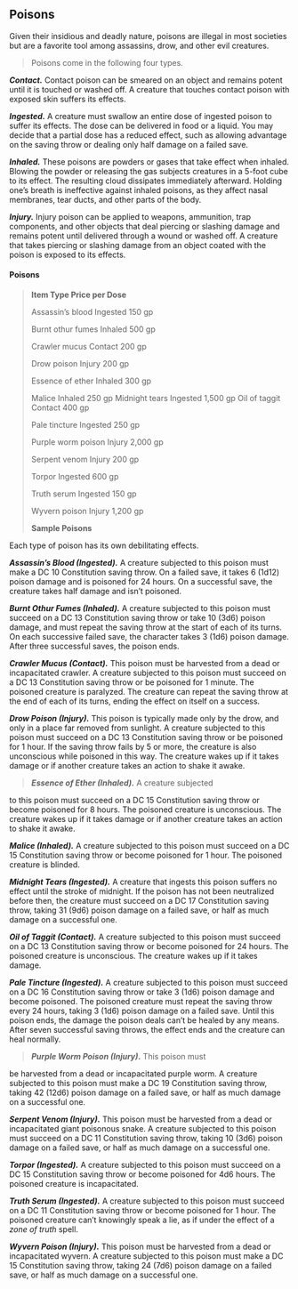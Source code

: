 Poisons
-------

Given their insidious and deadly nature, poisons are illegal in most
societies but are a favorite tool among assassins, drow, and other evil
creatures.

> Poisons come in the following four types.

***Contact.*** Contact poison can be smeared on an object and remains
potent until it is touched or washed off. A creature that touches
contact poison with exposed skin suffers its effects.

***Ingested.*** A creature must swallow an entire dose of ingested
poison to suffer its effects. The dose can be delivered in food or a
liquid. You may decide that a partial dose has a reduced effect, such as
allowing advantage on the saving throw or dealing only half damage on a
failed save.

***Inhaled.*** These poisons are powders or gases that take effect when
inhaled. Blowing the powder or releasing the gas subjects creatures in a
5-­foot cube to its effect. The resulting cloud dissipates immediately
afterward. Holding one’s breath is ineffective against inhaled poisons,
as they affect nasal membranes, tear ducts, and other parts of the body.

***Injury.*** Injury poison can be applied to weapons, ammunition, trap
components, and other objects that deal piercing or slashing damage and
remains potent until delivered through a wound or washed off. A creature
that takes piercing or slashing damage from an object coated with the
poison is exposed to its effects.

#### Poisons

> **Item Type Price per Dose**
>
> Assassin’s blood Ingested 150 gp
>
> Burnt othur fumes Inhaled 500 gp
>
> Crawler mucus Contact 200 gp
>
> Drow poison Injury 200 gp
>
> Essence of ether Inhaled 300 gp
>
> Malice Inhaled 250 gp Midnight tears Ingested 1,500 gp Oil of taggit
> Contact 400 gp
>
> Pale tincture Ingested 250 gp
>
> Purple worm poison Injury 2,000 gp
>
> Serpent venom Injury 200 gp
>
> Torpor Ingested 600 gp
>
> Truth serum Ingested 150 gp
>
> Wyvern poison Injury 1,200 gp
>
> **Sample Poisons**

Each type of poison has its own debilitating effects.

***Assassin’s Blood (Ingested).*** A creature subjected to this poison
must make a DC 10 Constitution saving throw. On a failed save, it takes
6 (1d12) poison damage and is poisoned for 24 hours. On a successful
save, the creature takes half damage and isn’t poisoned.

***Burnt Othur Fumes (Inhaled).*** A creature subjected to this poison
must succeed on a DC 13 Constitution saving throw or take 10 (3d6)
poison damage, and must repeat the saving throw at the start of each of
its turns. On each successive failed save, the character takes 3 (1d6)
poison damage. After three successful saves, the poison ends.

***Crawler Mucus (Contact).*** This poison must be harvested from a dead
or incapacitated crawler. A creature subjected to this poison must
succeed on a DC 13 Constitution saving throw or be poisoned for 1
minute. The poisoned creature is paralyzed. The creature can repeat the
saving throw at the end of each of its turns, ending the effect on
itself on a success.

***Drow Poison (Injury).*** This poison is typically made only by the
drow, and only in a place far removed from sunlight. A creature
subjected to this poison must succeed on a DC 13 Constitution saving
throw or be poisoned for 1 hour. If the saving throw fails by 5 or more,
the creature is also unconscious while poisoned in this way. The
creature wakes up if it takes damage or if another creature takes an
action to shake it awake.

> ***Essence of Ether (Inhaled).*** A creature subjected

to this poison must succeed on a DC 15 Constitution saving throw or
become poisoned for 8 hours. The poisoned creature is unconscious. The
creature wakes up if it takes damage or if another creature takes an
action to shake it awake.

***Malice (Inhaled).*** A creature subjected to this poison must succeed
on a DC 15 Constitution saving throw or become poisoned for 1 hour. The
poisoned creature is blinded.

***Midnight Tears (Ingested).*** A creature that ingests this poison
suffers no effect until the stroke of midnight. If the poison has not
been neutralized before then, the creature must succeed on a DC 17
Constitution saving throw, taking 31 (9d6) poison damage on a failed
save, or half as much damage on a successful one.

***Oil of Taggit (Contact).*** A creature subjected to this poison must
succeed on a DC 13 Constitution saving throw or become poisoned for 24
hours. The poisoned creature is unconscious. The creature wakes up if it
takes damage.

***Pale Tincture (Ingested).*** A creature subjected to this poison must
succeed on a DC 16 Constitution saving throw or take 3 (1d6) poison
damage and become poisoned. The poisoned creature must repeat the saving
throw every 24 hours, taking 3 (1d6) poison damage on a failed save.
Until this poison ends, the damage the poison deals can’t be healed by
any means. After seven successful saving throws, the effect ends and the
creature can heal normally.

> ***Purple Worm Poison (Injury).*** This poison must

be harvested from a dead or incapacitated purple worm. A creature
subjected to this poison must make a DC 19 Constitution saving throw,
taking 42 (12d6) poison damage on a failed save, or half as much damage
on a successful one.

***Serpent Venom (Injury).*** This poison must be harvested from a dead
or incapacitated giant poisonous snake. A creature subjected to this
poison must succeed on a DC 11 Constitution saving throw, taking 10
(3d6) poison damage on a failed save, or half as much damage on a
successful one.

***Torpor (Ingested).*** A creature subjected to this poison must
succeed on a DC 15 Constitution saving throw or become poisoned for 4d6
hours. The poisoned creature is incapacitated.

***Truth Serum (Ingested).*** A creature subjected to this poison must
succeed on a DC 11 Constitution saving throw or become poisoned for 1
hour. The poisoned creature can’t knowingly speak a lie, as if under the
effect of a *zone of truth* spell.

***Wyvern Poison (Injury).*** This poison must be harvested from a dead
or incapacitated wyvern. A creature subjected to this poison must make a
DC 15 Constitution saving throw, taking 24 (7d6) poison damage on a
failed save, or half as much damage on a successful one.
